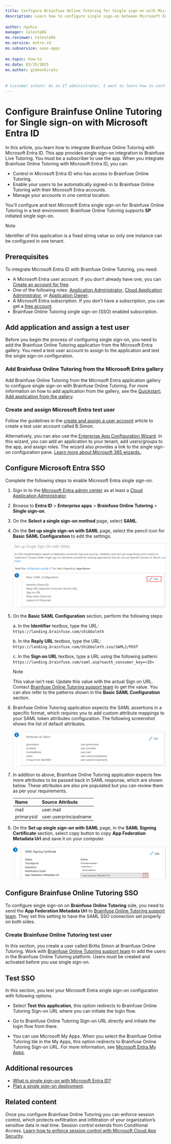 ```yaml
---
title: Configure Brainfuse Online Tutoring for Single sign-on with Microsoft Entra ID
description: Learn how to configure single sign-on between Microsoft Entra ID and Brainfuse Online Tutoring.

author: nguhiu
manager: CelesteDG
ms.reviewer: CelesteDG
ms.service: entra-id
ms.subservice: saas-apps

ms.topic: how-to
ms.date: 03/25/2025
ms.author: gideonkiratu


# Customer intent: As an IT administrator, I want to learn how to configure single sign-on between Microsoft Entra ID and Brainfuse Online Tutoring so that I can control who has access to Brainfuse Online Tutoring, enable automatic sign-in with Microsoft Entra accounts, and manage my accounts in one central location.
---
```


# Configure Brainfuse Online Tutoring for Single sign-on with Microsoft Entra ID

In this article, you learn how to integrate Brainfuse Online Tutoring with Microsoft Entra ID. This app provides single sign-on integration to Brainfuse Live Tutoring. You must be a subscriber to use the app. When you integrate Brainfuse Online Tutoring with Microsoft Entra ID, you can:

* Control in Microsoft Entra ID who has access to Brainfuse Online Tutoring.
* Enable your users to be automatically signed-in to Brainfuse Online Tutoring with their Microsoft Entra accounts.
* Manage your accounts in one central location.

You'll configure and test Microsoft Entra single sign-on for Brainfuse Online Tutoring in a test environment. Brainfuse Online Tutoring supports **SP** initiated single sign-on.

> [!NOTE]
> Identifier of this application is a fixed string value so only one instance can be configured in one tenant.

## Prerequisites

To integrate Microsoft Entra ID with Brainfuse Online Tutoring, you need:

* A Microsoft Entra user account. If you don't already have one, you can [Create an account for free](https://azure.microsoft.com/free/?WT.mc_id=A261C142F).
* One of the following roles: [Application Administrator](/entra/identity/role-based-access-control/permissions-reference#application-administrator), [Cloud Application Administrator](/entra/identity/role-based-access-control/permissions-reference#cloud-application-administrator), or [Application Owner](/entra/fundamentals/users-default-permissions#owned-enterprise-applications).
* A Microsoft Entra subscription. If you don't have a subscription, you can get a [free account](https://azure.microsoft.com/free/).
* Brainfuse Online Tutoring single sign-on (SSO) enabled subscription.

## Add application and assign a test user

Before you begin the process of configuring single sign-on, you need to add the Brainfuse Online Tutoring application from the Microsoft Entra gallery. You need a test user account to assign to the application and test the single sign-on configuration.

<a name='add-brainfuse-online-tutoring-from-the-azure-ad-gallery'></a>

### Add Brainfuse Online Tutoring from the Microsoft Entra gallery

Add Brainfuse Online Tutoring from the Microsoft Entra application gallery to configure single sign-on with Brainfuse Online Tutoring. For more information on how to add application from the gallery, see the [Quickstart: Add application from the gallery](~/identity/enterprise-apps/add-application-portal.md).

<a name='create-and-assign-azure-ad-test-user'></a>

### Create and assign Microsoft Entra test user

Follow the guidelines in the [create and assign a user account](~/identity/enterprise-apps/add-application-portal-assign-users.md) article to create a test user account called B.Simon.

Alternatively, you can also use the [Enterprise App Configuration Wizard](https://portal.office.com/AdminPortal/home?Q=Docs#/azureadappintegration). In this wizard, you can add an application to your tenant, add users/groups to the app, and assign roles. The wizard also provides a link to the single sign-on configuration pane. [Learn more about Microsoft 365 wizards.](/microsoft-365/admin/misc/azure-ad-setup-guides). 

<a name='configure-azure-ad-sso'></a>

## Configure Microsoft Entra SSO

Complete the following steps to enable Microsoft Entra single sign-on.

1. Sign in to the [Microsoft Entra admin center](https://entra.microsoft.com) as at least a [Cloud Application Administrator](~/identity/role-based-access-control/permissions-reference.md#cloud-application-administrator).
1. Browse to **Entra ID** > **Enterprise apps** > **Brainfuse Online Tutoring** > **Single sign-on**.
1. On the **Select a single sign-on method** page, select **SAML**.
1. On the **Set up single sign-on with SAML** page, select the pencil icon for **Basic SAML Configuration** to edit the settings.

   ![Screenshot shows how to edit Basic SAML Configuration.](common/edit-urls.png "Basic Configuration")

1. On the **Basic SAML Configuration** section, perform the following steps:

    a. In the **Identifier** textbox, type the URL:
    `https://landing.brainfuse.com/shibboleth`

    b. In the **Reply URL** textbox, type the URL:
    `https://landing.brainfuse.com/Shibboleth.sso/SAML2/POST`

    c. In the **Sign on URL** textbox, type a URL using the following pattern:
    `https://landing.brainfuse.com/saml.asp?oauth_consumer_key=<ID>`
    
    > [!NOTE]
    > This value isn't real. Update this value with the actual Sign on URL. Contact [Brainfuse Online Tutoring support team](mailto:support@brainfuse.com) to get the value. You can also refer to the patterns shown in the **Basic SAML Configuration** section.

1. Brainfuse Online Tutoring application expects the SAML assertions in a specific format, which requires you to add custom attribute mappings to your SAML token attributes configuration. The following screenshot shows the list of default attributes.

    ![Screenshot shows the image of attributes configuration.](common/default-attributes.png "Attributes")

1. In addition to above, Brainfuse Online Tutoring application expects few more attributes to be passed back in SAML response, which are shown below. These attributes are also pre populated but you can review them as per your requirements.

    | Name | Source Attribute|
    | ------------ | --------- |
    | mail | user.mail |
    | primarysid | user.userprincipalname |

1. On the **Set up single sign-on with SAML** page, in the **SAML Signing Certificate** section, select copy button to copy **App Federation Metadata Url** and save it on your computer.

	![Screenshot shows the Certificate download link.](common/copy-metadataurl.png "Certificate")

## Configure Brainfuse Online Tutoring SSO

To configure single sign-on on **Brainfuse Online Tutoring** side, you need to send the **App Federation Metadata Url** to [Brainfuse Online Tutoring support team](mailto:support@brainfuse.com). They set this setting to have the SAML SSO connection set properly on both sides.

### Create Brainfuse Online Tutoring test user

In this section, you create a user called Britta Simon at Brainfuse Online Tutoring. Work with [Brainfuse Online Tutoring support team](mailto:support@brainfuse.com) to add the users in the Brainfuse Online Tutoring platform. Users must be created and activated before you use single sign-on.

## Test SSO 

In this section, you test your Microsoft Entra single sign-on configuration with following options. 

* Select **Test this application**, this option redirects to Brainfuse Online Tutoring Sign-on URL where you can initiate the login flow. 

* Go to Brainfuse Online Tutoring Sign-on URL directly and initiate the login flow from there.

* You can use Microsoft My Apps. When you select the Brainfuse Online Tutoring tile in the My Apps, this option redirects to Brainfuse Online Tutoring Sign-on URL. For more information, see [Microsoft Entra My Apps](/azure/active-directory/manage-apps/end-user-experiences#azure-ad-my-apps).

## Additional resources

* [What is single sign-on with Microsoft Entra ID?](~/identity/enterprise-apps/what-is-single-sign-on.md)
* [Plan a single sign-on deployment](~/identity/enterprise-apps/plan-sso-deployment.md).

## Related content

Once you configure Brainfuse Online Tutoring you can enforce session control, which protects exfiltration and infiltration of your organization’s sensitive data in real time. Session control extends from Conditional Access. [Learn how to enforce session control with Microsoft Cloud App Security](/cloud-app-security/proxy-deployment-aad).
